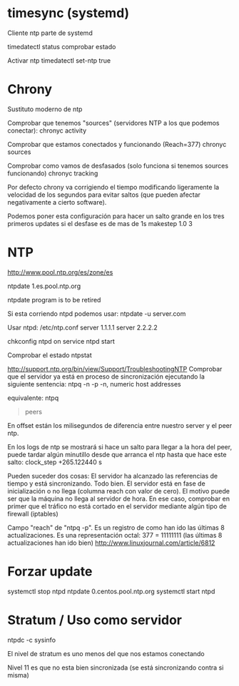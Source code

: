 # timesync (systemd)
Cliente ntp parte de systemd

timedatectl status
  comprobar estado

Activar ntp
timedatectl set-ntp true

# Chrony
Sustituto moderno de ntp

Comprobar que tenemos "sources" (servidores NTP a los que podemos conectar):
chronyc activity

Comprobar que estamos conectados y funcionando (Reach=377)
chronyc sources

Comprobar como vamos de desfasados (solo funciona si tenemos sources funcionando)
chronyc tracking


Por defecto chrony va corrigiendo el tiempo modificando ligeramente la velocidad de los segundos para evitar saltos (que pueden afectar negativamente a cierto software).

Podemos poner esta configuración para hacer un salto grande en los tres primeros updates si el desfase es de mas de 1s
makestep 1.0 3



# NTP
http://www.pool.ntp.org/es/zone/es

ntpdate 1.es.pool.ntp.org

ntpdate program is to be retired 

Si esta corriendo ntpd podemos usar:
ntpdate -u server.com


Usar ntpd:
/etc/ntp.conf
server 1.1.1.1
server 2.2.2.2


chkconfig ntpd on
service ntpd start


Comprobar el estado
ntpstat

http://support.ntp.org/bin/view/Support/TroubleshootingNTP
Comprobar que el servidor ya está en proceso de sincronización ejecutando la siguiente sentencia:
ntpq -n -p
  -n, numeric host addresses

equivalente:
ntpq
> peers

En offset están los milisegundos de diferencia entre nuestro server y el peer ntp.

En los logs de ntp se mostrará si hace un salto para llegar a la hora del peer, puede tardar algún minutillo desde que arranca el ntp hasta que hace este salto:
clock_step +265.122440 s

Pueden suceder dos cosas:
El servidor ha alcanzado las referencias de tiempo y está sincronizando. Todo bien.
El servidor está en fase de inicialización o no llega (columna reach con valor de cero). El motivo puede ser que la máquina no llega al servidor de hora. En ese caso, comprobar en primer que el tráfico no está cortado en el servidor mediante algún tipo de firewall (iptables)

Campo "reach" de "ntpq -p".
Es un registro de como han ido las últimas 8 actualizaciones.
Es una representación octal: 377 = 11111111 (las últimas 8 actualizaciones han ido bien)
http://www.linuxjournal.com/article/6812



# Forzar update
systemctl stop ntpd
ntpdate 0.centos.pool.ntp.org
systemctl start ntpd



# Stratum / Uso como servidor
ntpdc -c sysinfo

El nivel de stratum es uno menos del que nos estamos conectando

Nivel 11 es que no esta bien sincronizada (se está sincronizando contra si misma)
